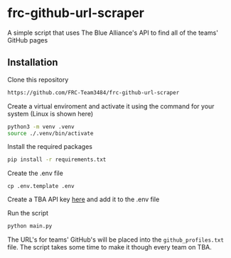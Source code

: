 # frc-github-url-scraper

A simple script that uses The Blue Alliance's API to find all of the teams' GitHub pages

## Installation
Clone this repository

```bash
https://github.com/FRC-Team3484/frc-github-url-scraper
```

Create a virtual enviroment and activate it using the command for your system (Linux is shown here)
```bash
python3 -m venv .venv
source ./.venv/bin/activate
```

Install the required packages
```bash
pip install -r requirements.txt
```

Create the .env file
```
cp .env.template .env
```

Create a TBA API key [here](https://www.thebluealliance.com/account) and add it to the .env file

Run the script
```bash
python main.py
```

The URL's for teams' GitHub's will be placed into the `github_profiles.txt` file. The script takes some time to make it though every team on TBA.